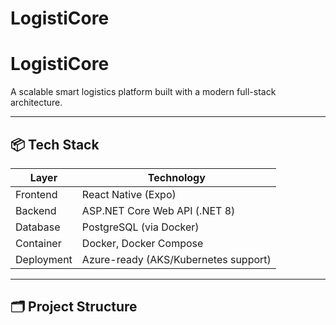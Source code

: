 # LogistiCore
# LogistiCore

A scalable smart logistics platform built with a modern full-stack architecture.

---

## 📦 Tech Stack

| Layer       | Technology                          |
|-------------|--------------------------------------|
| Frontend    | React Native (Expo)                  |
| Backend     | ASP.NET Core Web API (.NET 8)        |
| Database    | PostgreSQL (via Docker)              |
| Container   | Docker, Docker Compose               |
| Deployment  | Azure-ready (AKS/Kubernetes support) |

---

## 🗂️ Project Structure


